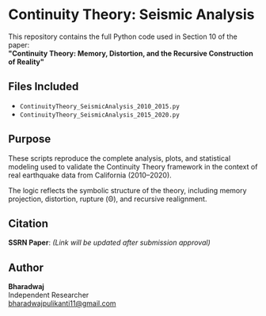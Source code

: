 # Continuity Theory: Seismic Analysis

This repository contains the full Python code used in Section 10 of the paper:  
**"Continuity Theory: Memory, Distortion, and the Recursive Construction of Reality"**

## Files Included

- `ContinuityTheory_SeismicAnalysis_2010_2015.py`
- `ContinuityTheory_SeismicAnalysis_2015_2020.py`

## Purpose

These scripts reproduce the complete analysis, plots, and statistical modeling used to validate the Continuity Theory framework in the context of real earthquake data from California (2010–2020).

The logic reflects the symbolic structure of the theory, including memory projection, distortion, rupture (Θ), and recursive realignment.

## Citation

**SSRN Paper**: _(Link will be updated after submission approval)_

## Author

**Bharadwaj**  
Independent Researcher  
bharadwajpulikanti11@gmail.com
